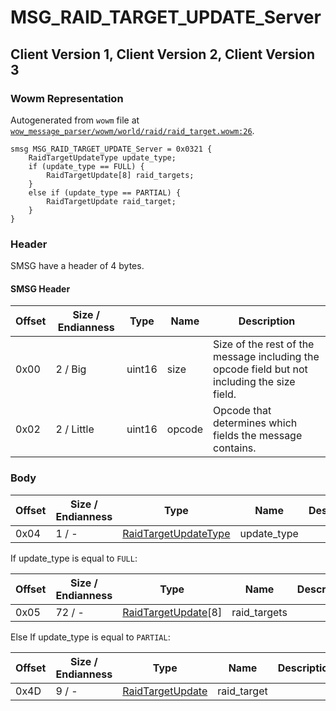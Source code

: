 # MSG_RAID_TARGET_UPDATE_Server

## Client Version 1, Client Version 2, Client Version 3

### Wowm Representation

Autogenerated from `wowm` file at [`wow_message_parser/wowm/world/raid/raid_target.wowm:26`](https://github.com/gtker/wow_messages/tree/main/wow_message_parser/wowm/world/raid/raid_target.wowm#L26).
```rust,ignore
smsg MSG_RAID_TARGET_UPDATE_Server = 0x0321 {
    RaidTargetUpdateType update_type;
    if (update_type == FULL) {
        RaidTargetUpdate[8] raid_targets;
    }
    else if (update_type == PARTIAL) {
        RaidTargetUpdate raid_target;
    }
}
```
### Header

SMSG have a header of 4 bytes.

#### SMSG Header

| Offset | Size / Endianness | Type   | Name   | Description |
| ------ | ----------------- | ------ | ------ | ----------- |
| 0x00   | 2 / Big           | uint16 | size   | Size of the rest of the message including the opcode field but not including the size field.|
| 0x02   | 2 / Little        | uint16 | opcode | Opcode that determines which fields the message contains.|

### Body

| Offset | Size / Endianness | Type | Name | Description | Comment |
| ------ | ----------------- | ---- | ---- | ----------- | ------- |
| 0x04 | 1 / - | [RaidTargetUpdateType](raidtargetupdatetype.md) | update_type |  |  |

If update_type is equal to `FULL`:

| Offset | Size / Endianness | Type | Name | Description | Comment |
| ------ | ----------------- | ---- | ---- | ----------- | ------- |
| 0x05 | 72 / - | [RaidTargetUpdate](raidtargetupdate.md)[8] | raid_targets |  |  |

Else If update_type is equal to `PARTIAL`:

| Offset | Size / Endianness | Type | Name | Description | Comment |
| ------ | ----------------- | ---- | ---- | ----------- | ------- |
| 0x4D | 9 / - | [RaidTargetUpdate](raidtargetupdate.md) | raid_target |  |  |

